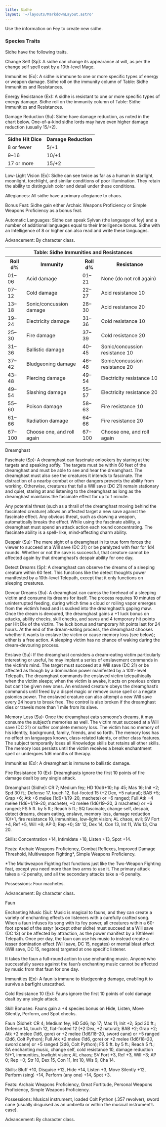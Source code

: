 ```yaml
---
title: Sidhe
layout: '~/layouts/MarkdownLayout.astro'
---
```

Use the information on Fey to create new sidhe.

###  Species Traits

Sidhe have the following traits.

Change Self (Sp): A sidhe can change its appearance at will, as per the change
self spell cast by a 10th-level Mage.

Immunities (Ex): A sidhe is immune to one or more specific types of energy or
weapon damage. Sidhe roll on the immunity column of Table: Sidhe Immunities
and Resistances.

Energy Resistance (Ex): A sidhe is resistant to one or more specific types of
energy damage. Sidhe roll on the immunity column of Table: Sidhe Immunities
and Resistances.

Damage Reduction (Su): Sidhe have damage reduction, as noted in the chart
below. One-of-a-kind sidhe lords may have even higher damage reduction
(usually 15/+2).


<table> <tr> <th> Sidhe Hit Dice </th> <th> Damage Reduction </th> </tr> <tr> <td> 8 or fewer </td> <td> 5/+1 </td> </tr> <tr class="shaded"> <td> 9–16 </td> <td> 10/+1 </td> </tr> <tr> <td> 17 or more </td> <td> 15/+2 </td> </tr> </table>



Low-Light Vision (Ex): Sidhe can see twice as far as a human in starlight,
moonlight, torchlight, and similar conditions of poor illumination. They
retain the ability to distinguish color and detail under these conditions.

Allegiances: All sidhe have a primary allegiance to chaos.

Bonus Feat: Sidhe gain either Archaic Weapons Proficiency or Simple Weapons
Proficiency as a bonus feat.

Automatic Languages: Sidhe can speak Sylvan (the language of fey) and a number
of additional languages equal to their Intelligence bonus. Sidhe with an
Intelligence of 8 or higher can also read and write these languages.

Advancement: By character class.


<table> <tr> <th colspan="4"> Table: Sidhe Immunities and Resistances </th> </tr> <tr> <th> Roll d% </th> <th> Immunity </th> <th> Roll d% </th> <th> Resistance </th> </tr> <tr> <td> 01–06 </td> <td> Acid damage </td> <td> 01–21 </td> <td> None (do not roll again) </td> </tr> <tr class="shaded"> <td> 07–12 </td> <td> Cold damage </td> <td> 22–27 </td> <td> Acid resistance 10 </td> </tr> <tr> <td> 13–18 </td> <td> Sonic/concussion damage </td> <td> 28–30 </td> <td> Acid resistance 20 </td> </tr> <tr class="shaded"> <td> 19–24 </td> <td> Electricity damage </td> <td> 31–36 </td> <td> Cold resistance 10 </td> </tr> <tr> <td> 25–30 </td> <td> Fire damage </td> <td> 37–39 </td> <td> Cold resistance 20 </td> </tr> <tr class="shaded"> <td> 31–36 </td> <td> Ballistic damage </td> <td> 40–45 </td> <td> Sonic/concussion resistance 10 </td> </tr> <tr> <td> 37–42 </td> <td> Bludgeoning damage </td> <td> 46–48 </td> <td> Sonic/concussion resistance 20 </td> </tr> <tr class="shaded"> <td> 43–48 </td> <td> Piercing damage </td> <td> 49–54 </td> <td> Electricity resistance 10 </td> </tr> <tr> <td> 49–54 </td> <td> Slashing damage </td> <td> 55–57 </td> <td> Electricity resistance 20 </td> </tr> <tr class="shaded"> <td> 55–60 </td> <td> Poison damage </td> <td> 58–63 </td> <td> Fire resistance 10 </td> </tr> <tr> <td> 61–66 </td> <td> Radiation damage </td> <td> 64–66 </td> <td> Fire resistance 20 </td> </tr> <tr class="shaded"> <td> 67–100 </td> <td> Choose one, and roll again </td> <td> 67–100 </td> <td> Choose one, and roll again </td> </tr> </table>



Dreamghast

Fascinate (Sp): A dreamghast can fascinate onlookers by staring at the targets
and speaking softly. The targets must be within 60 feet of the dreamghast and
must be able to see and hear the dreamghast. The dreamghast must also see the
creatures it intends to fascinate. The distraction of a nearby combat or other
dangers prevents the ability from working. Otherwise, creatures that fail a
Will save (DC 21) remain stationary and quiet, staring at and listening to the
dreamghast as long as the dreamghast maintains the fascinate effect for up to
1 minute.

Any potential threat (such as a thrall of the dreamghast moving behind the
fascinated creature) allows an affected target a new save against the
fascinate effect. Any obvious threat, such as drawing a weapon, automatically
breaks the effect. While using the fascinate ability, a dreamghast must spend
an attack action each round concentrating. The fascinate ability is a spell-
like, mind-affecting charm ability.

Despair (Su): The mere sight of a dreamghast in its true form forces the
viewer to succeed at a Will save (DC 21) or be paralyzed with fear for 1d4
rounds. Whether or not the save is successful, that creature cannot be
affected again by that dreamghast’s despair ability for one day.

Detect Dreams (Sp): A dreamghast can observe the dreams of a sleeping creature
within 60 feet. This functions like the detect thoughts power manifested by a
10th-level Telepath, except that it only functions on sleeping creatures.

Devour Dreams (Su): A dreamghast can caress the forehead of a sleeping victim
and consume its dreams for itself. The process requires 10 minutes of
uninterrupted feeding, during which time a cloud or roiling vapor emerges from
the victim’s head and is sucked into the dreamghast’s gaping maw. Once the
dream is devoured, the dreamghast gains a +1 luck bonus on attacks, ability
checks, skill checks, and saves and 4 temporary hit points per Hit Die of the
victim. The luck bonus and temporary hit points last for 24 hours. At the end
of the dream-eating process, the dreamghast chooses whether it wants to
enslave the victim or cause memory loss (see below); either is a free action.
A sleeping victim has no chance of waking during the dream-devouring process.

Enslave (Su): If the dreamghast considers a dream-eating victim particularly
interesting or useful, he may implant a series of enslavement commands in the
victim’s mind. The target must succeed at a Will save (DC 21) or be affected
as though by a domination power manifested by a 10th-level Telepath. The
dreamghast commands the enslaved victim telepathically when the victim sleeps;
when the victim is awake, it acts on previous orders but can’t be given new
ones. An enslaved creature obeys the dreamghast’s commands until freed by a
dispel magic or remove curse spell or a negate psionics power. The enslaved
creature can also attempt a new Will save every 24 hours to break free. The
control is also broken if the dreamghast dies or travels more than 1 mile from
its slave.

Memory Loss (Su): Once the dreamghast eats someone’s dreams, it may consume
the subject’s memories as well. The victim must succeed at a Will save (DC 21)
or suffer complete memory loss. The victim has no memory of his identity,
background, family, friends, and so forth. The memory loss has no effect on
languages known, class-related talents, or other class features. The subject
temporarily loses all Knowledge skills but retains all other skills. The
memory loss persists until the victim receives a break enchantment spell or
undergoes 1d6 months of therapy.

Immunities (Ex): A dreamghast is immune to ballistic damage.

Fire Resistance 10 (Ex): Dreamghasts ignore the first 10 points of fire damage
dealt by any single attack.

Dreamghast (Sidhe): CR 7; Medium fey; HD 10d6+10; hp 45; Mas 16; Init +2; Spd
30 ft.; Defense 17, touch 12, flat-footed 15 (+2 Dex, +5 natural); BAB +5;
Grap +6; Atk +6 melee (1d6+1/19–20, machete) or +6 ranged; Full Atk +4 melee
(1d6+1/19–20, machete), +0 melee (1d6/19–20, 3 machetes) or +6 ranged; FS 5
ft. by 5 ft.; Reach 5 ft.; SQ fascinate, change self, despair, detect dreams,
dream eating, enslave, memory loss, damage reduction 10/+1, fire resistance
10, immunities, low-light vision; AL chaos, evil; SV Fort +4, Ref +5, Will +8;
AP 0; Rep +0; Str 12, Dex 14, Con 13, Int 11, Wis 13, Cha 20.

Skills: Concentration +14, Intimidate +18, Listen +13, Spot +14.

Feats: Archaic Weapons Proficiency, Combat Reflexes, Improved Damage
Threshold, Multiweapon Fighting*, Simple Weapons Proficiency.

*The Multiweapon Fighting feat functions just like the Two-Weapon Fighting feat, except you need more than two arms to use it. The primary attack takes a –2 penalty, and all the secondary attacks take a –6 penalty. 

Possessions: Four machetes.

Advancement: By character class.

Faun

Enchanting Music (Su): Music is magical to fauns, and they can create a
variety of enchanting effects on listeners with a carefully crafted song. When
a faun infuses its song with its fey power, all creatures within a 60-foot
spread of the satyr (except other sidhe) must succeed at a Will save (DC 13)
or be affected by attraction, as the power manifest by a 10thlevel Telepath.
Once per day, the faun can use his music to instead create a lesser domination
effect (Will save, DC 15, negates) or mental blast effect (Will save, DC 15,
negates) targeted at one specific listener.

It takes the faun a full-round action to use enchanting music. Anyone who
successfully saves against the faun’s enchanting music cannot be affected by
music from that faun for one day.

Immunities (Ex): A faun is immune to bludgeoning damage, enabling it to
survive a barfight unscathed.

Cold Resistance 10 (Ex): Fauns ignore the first 10 points of cold damage dealt
by any single attack.

Skill Bonuses: Fauns gain a +4 species bonus on Hide, Listen, Move Silently,
Perform, and Spot checks.

Faun (Sidhe): CR 4; Medium fey; HD 5d6; hp 17; Mas 11; Init +2; Spd 30 ft.;
Defense 14, touch 12, flat-footed 12 (+2 Dex, +2 natural); BAB +2; Grap +2;
Atk +2 melee (1d6, gore) or +2 melee (1d6/18–20, sword cane) or +5 ranged
(2d6, Colt Python); Full Atk +2 melee (1d6, gore) or +2 melee (1d6/18–20,
sword cane) or +5 ranged (2d6, Colt Python); FS 5 ft. by 5 ft.; Reach 5 ft.;
SA enchanting music, change self, cold resistance 10, damage reduction 5/+1,
immunities, lowlight vision; AL chaos; SV Fort +3, Ref +3, Will +3; AP 0; Rep
+0; Str 10, Dex 15, Con 11, Int 10, Wis 9, Cha 14.

Skills: Bluff +10, Disguise +12, Hide +14, Listen +3, Move Silently +12,
Perform (sing) +14, Perform (any one) +14, Spot +3.

Feats: Archaic Weapons Proficiency, Great Fortitude, Personal Weapons
Proficiency, Simple Weapons Proficiency.

Possessions: Musical instrument, loaded Colt Python (.357 revolver), sword
cane (usually disguised as an umbrella or within the musical instrument’s
case).

Advancement: By character class.


